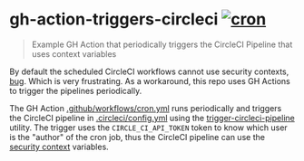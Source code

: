 # gh-action-triggers-circleci [![cron](https://github.com/bahmutov/gh-action-triggers-circleci/actions/workflows/cron.yml/badge.svg?branch=main)](https://github.com/bahmutov/gh-action-triggers-circleci/actions/workflows/cron.yml)
> Example GH Action that periodically triggers the CircleCI Pipeline that uses context variables

By default the scheduled CircleCI workflows cannot use security contexts, [bug](https://circleci.canny.io/cloud-feature-requests/p/allow-restricted-contexts-within-scheduled-workflows). Which is very frustrating. As a workaround, this repo uses GH Actions to trigger the pipelines periodically.

The GH Action [.github/workflows/cron.yml](./.github/workflows/cron.yml) runs periodically and triggers the CircleCI pipeline in [.circleci/config.yml](./.circleci/config.yml) using the [trigger-circleci-pipeline](https://github.com/bahmutov/trigger-circleci-pipeline) utility. The trigger uses the `CIRCLE_CI_API_TOKEN` token to know which user is the "author" of the cron job, thus the CircleCI pipeline can use the [security context](https://circleci.com/docs/2.0/contexts/) variables.
